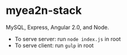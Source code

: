 # myea2n-stack
MySQL, Express, Angular 2.0, and Node.

- To serve server: run `node index.js` in root
- To serve client: run `gulp` in root
